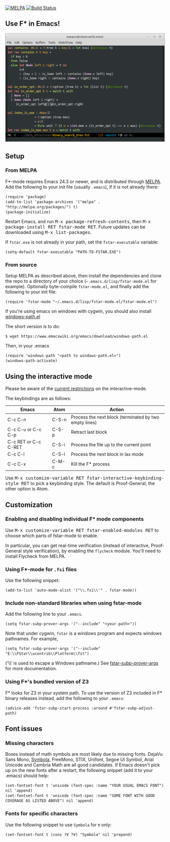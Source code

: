 [![MELPA](https://melpa.org/packages/fstar-mode-badge.svg)](https://melpa.org/#/fstar-mode) [![Build Status](https://travis-ci.org/FStarLang/fstar-mode.el.svg?branch=master)](https://travis-ci.org/FStarLang/fstar-mode.el)

## Use F* in Emacs!

![Screenshot](img/fstar-mode.png)

## Setup

### From MELPA

F*-mode requires Emacs 24.3 or newer, and is distributed through [MELPA](https://melpa.org). Add the following to your init file (usually `.emacs`), if it is not already there:

```elisp
(require 'package)
(add-to-list 'package-archives '("melpa" . "http://melpa.org/packages/") t)
(package-initialize)
```

Restart Emacs, and run <kbd>M-x package-refresh-contents</kbd>, then <kbd>M-x package-install RET fstar-mode RET</kbd>. Future updates can be downloaded using <kbd>M-x list-packages</kbd>.

If `fstar.exe` is not already in your path, set the `fstar-executable` variable:

```elisp
(setq-default fstar-executable "PATH-TO-FSTAR.EXE")
```

### From source

Setup MELPA as described above, then install the dependencies and clone the repo to a directory of your choice (`~.emacs.d/lisp/fstar-mode.el` for example). Optionally byte-compile `fstar-mode.el`, and finally add the following to your init file:

```elisp
(require 'fstar-mode "~/.emacs.d/lisp/fstar-mode.el/fstar-mode.el")
```

If you're using emacs on windows with cygwin, you should also install [windows-path.el](https://www.emacswiki.org/emacs/windows-path.el)

The short version is to do:

```
$ wget https://www.emacswiki.org/emacs/download/windows-path.el
```

Then, in your .emacs
```elisp
(require 'windows-path "<path to windows-path.el>")
(windows-path-activate)
```

## Using the interactive mode

Please be aware of the [current restrictions](https://github.com/FStarLang/FStar/wiki/Dealing-with-F%E2%98%85-dependencies#when-invoking-f-in-interactive-mode) on the interactive-mode.

The keybindings are as follows:


Emacs                | Atom  | Action
---------------------|-------|----------------------------------------------------------
C-c C-n              | C-S-n | Process the next block (terminated by two empty lines)
C-c C-u or C-c C-p   | C-S-p | Retract last block
C-c RET or C-c C-RET | C-S-i | Process the file up to the current point
C-c C-l              | C-S-l | Process the next block in lax mode
C-c C-x              | C-M-c | Kill the F* process

Use <kbd>M-x customize-variable RET fstar-interactive-keybinding-style RET</kbd> to pick a keybinding style. The default is Proof-General; the other option is Atom.

## Customization

### Enabling and disabling individual F* mode components

Use <kbd>M-x customize-variable RET fstar-enabled-modules RET</kbd> to choose which parts of fstar-mode to enable.

In particular, you can get real-time verification (instead of interactive, Proof-General style verification), by enabling the `flycheck` module. You'll need to install Flycheck from MELPA.

### Using F*-mode for `.fsi` files

Use the following snippet:

```elisp
(add-to-list 'auto-mode-alist '("\\.fsi\\'" . fstar-mode))
```

### Include non-standard libraries when using fstar-mode

Add the following line to your `.emacs`.

```
(setq fstar-subp-prover-args '("--include" "<your-path>"))
```

Note that under cygwin, `fstar` is a windows program and expects windows pathnames. For example, 
```
(setq fstar-subp-prover-args '("--include" "E:\\FStar\\ucontrib\\Platform\\fst")
```
('\\\\' is used to escape a Windows pathname.) 
See [fstar-subp-prover-args] for more documentation.

[fstar-subp-prover-args]: https://github.com/FStarLang/fstar-mode.el/blob/master/fstar-mode.el#L779

### Using F*'s bundled version of Z3

F* looks for Z3 in your system path.  To use the version of Z3 included in F* binary releases instead, add the following to your `.emacs`:

```
(advice-add 'fstar-subp-start-process :around #'fstar-subp-adjust-path)
```

## Font issues

### Missing characters

Boxes instead of math symbols are most likely due to missing fonts. DejaVu Sans Mono, [Symbola](http://shapecatcher.com/downloads/Symbola706.zip), FreeMono, STIX, Unifont, Segoe UI Symbol, Arial Unicode and Cambria Math are all good candidates. If Emacs doesn't pick up on the new fonts after a restart, the following snippet (add it to your .emacs) should help:

```elisp
(set-fontset-font t 'unicode (font-spec :name "YOUR USUAL EMACS FONT") nil 'append)
(set-fontset-font t 'unicode (font-spec :name "SOME FONT WITH GOOD COVERAGE AS LISTED ABOVE") nil 'append)
```

### Fonts for specific characters

Use the following snippet to use `Symbola` for `∀` only:

```elisp
(set-fontset-font t (cons ?∀ ?∀) "Symbola" nil 'prepend)
```
